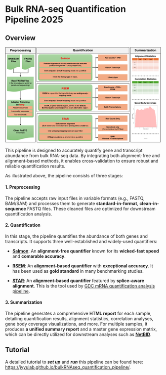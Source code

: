 # Bulk RNA-seq Quantification Pipeline 2025

## Overview

![Picture](./docs/figures/overview.png)

This pipeline is designed to accurately quantify gene and transcript abundance from bulk RNA-seq data. By integrating both alignment-free and alignment-based methods, it enables cross-validation to ensure robust and reliable quantification results.

As illustrated above, the pipeline consists of three stages:

#### 1. Preprocessing ####

The pipeline accepts raw input files in variable formats (e.g., FASTQ, BAM/SAM) and processes them to generate **standard-in-format**, **clean-in-sequence** FASTQ files. These cleaned files are optimized for downstream quantification analysis.

#### 2. Quantification

In this stage, the pipeline quantifies the abundance of both genes and transcripts. It supports three well-established and widely-used quantifiers:

- [**Salmon**](https://salmon.readthedocs.io/en/latest/salmon.html): An **alignment-free quantifier** known for its **wicked-fast speed** and **comarable accuracy**.

- [**RSEM**](https://github.com/bli25/RSEM_tutorial): An **alignment-based quantifier** with **exceptional accuracy**. It has been used as **gold standard** in many benchmarking studies.

- [**STAR**](https://github.com/alexdobin/STAR/blob/master/doc/STARmanual.pdf): An **alignment-based quantifier** featured by **splice-aware alignment**. This is the tool used by [GDC mRNA quantification analysis pipeline](https://docs.gdc.cancer.gov/Data/Bioinformatics_Pipelines/Expression_mRNA_Pipeline).

#### 3. Summarization

The pipeline generates a comprehensive **HTML report** for each sample, detailing quantification results, alignment statistics, correlation analyses, gene body coverage visualizations, and more. For multiple samples, it produces **a unified summary report** and a master gene expression matrix, which can be directly utilized for downstream analyses such as [**NetBID**](https://github.com/jyyulab/NetBID).

## Tutorial

A detailed tutorial to ***set up*** and ***run*** this pipeline can be found here: https://jyyulab.github.io/bulkRNAseq_quantification_pipeline/.
